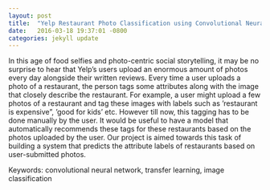 ```yaml
---
layout: post
title:  "Yelp Restaurant Photo Classification using Convolutional Neural Network "
date:   2016-03-18 19:37:01 -0800
categories: jekyll update
---
```


In this age of food selfies and photo-centric social storytelling, it may be no surprise to hear that Yelp’s users upload an enormous amount of photos every day alongside their written reviews. Every time a user uploads a photo of a restaurant, the person tags some attributes along with the image that closely describe the restaurant. For example, a user might upload a few photos of a restaurant and tag these images with labels such as ’restaurant is expensive”, ’good for kids’ etc. However till now, this tagging has to be done manually by the user. It would be useful to have a model that automatically recommends these tags for these restaurants based on the photos uploaded by the user. Our project is aimed towards this task of building a system that predicts the attribute labels of restaurants based on user-submitted photos.

Keywords: convolutional neural network, transfer learning, image classification


